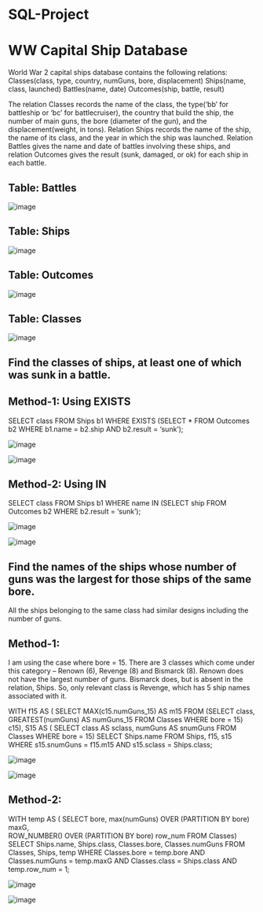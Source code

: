 # SQL-Project

# WW Capital Ship Database

World War 2 capital ships database contains the following relations:
Classes(class, type, country, numGuns, bore, displacement)
Ships(name, class, launched)
Battles(name, date)
Outcomes(ship, battle, result)

The relation Classes records the name of the class, the type(‘bb’ for battleship or ‘bc’ for battlecruiser), the country that build the ship, the number of main guns, the bore (diameter of the gun), and the displacement(weight,
in tons). Relation Ships records the name of the ship, the name of its class, and the year in which the ship was
launched. Relation Battles gives the name and date of battles involving these ships, and relation Outcomes gives
the result (sunk, damaged, or ok) for each ship in each battle.

## Table: Battles

![image](https://github.com/maddies-codespace/SQL-Project/assets/141537679/cd4baf0f-cd32-45f6-bfe5-27e3aa7eb526)

## Table: Ships

![image](https://github.com/maddies-codespace/SQL-Project/assets/141537679/511f1b2b-3999-45e8-b716-2ef816421a22)


## Table: Outcomes

![image](https://github.com/maddies-codespace/SQL-Project/assets/141537679/e722d78b-83ba-4275-b0e2-0257f462d731)


## Table: Classes

![image](https://github.com/maddies-codespace/SQL-Project/assets/141537679/0115dc06-4bf9-47a8-997c-3650a451fb25)


## Find the classes of ships, at least one of which was sunk in a battle.

## Method-1: Using EXISTS

SELECT class
FROM Ships b1
WHERE EXISTS (SELECT * 
       FROM Outcomes b2 
       WHERE b1.name = b2.ship AND b2.result = ‘sunk’);

 ![image](https://github.com/maddies-codespace/SQL-Project/assets/141537679/268217c0-e263-40a5-b363-5238251562c7)

![image](https://github.com/maddies-codespace/SQL-Project/assets/141537679/30465b18-39ba-4223-a943-856a652db232)

 

## Method-2: Using IN

SELECT class
FROM Ships b1
WHERE name IN (SELECT ship 
       FROM Outcomes b2
       WHERE b2.result = ‘sunk’);

 
![image](https://github.com/maddies-codespace/SQL-Project/assets/141537679/87a4e965-63a0-4e78-921d-a749dbb2a4e2)

![image](https://github.com/maddies-codespace/SQL-Project/assets/141537679/209a5377-465f-4781-b865-350a1af9047f)



## Find the names of the ships whose number of guns was the largest for those ships of the same bore.

All the ships belonging to the same class had similar designs including the number of guns.

## Method-1: 

I am using the case where bore = 15. There are 3 classes which come under this category – Renown (6), Revenge (8) and Bismarck (8). Renown does not have the largest number of guns. Bismarck does, but is absent in the relation, Ships. So, only relevant class is Revenge, which has 5 ship names associated with it.

WITH f15 AS (
		  SELECT MAX(c15.numGuns_15) AS m15
		  FROM (SELECT class, GREATEST(numGuns) AS numGuns_15
			    FROM Classes
			    WHERE bore = 15) c15),
           S15 AS (
		  SELECT class AS sclass, numGuns AS snumGuns
		  FROM Classes
		  WHERE bore = 15)
SELECT Ships.name
FROM Ships, f15, s15
WHERE s15.snumGuns = f15.m15 AND s15.sclass = Ships.class;

![image](https://github.com/maddies-codespace/SQL-Project/assets/141537679/d1e675a3-0008-4926-a07b-e853c3a6533d)

![image](https://github.com/maddies-codespace/SQL-Project/assets/141537679/ca53434e-cf69-4b36-ae16-671f36399ff0)

## Method-2:

WITH temp AS (
SELECT bore, max(numGuns) OVER (PARTITION BY bore) maxG,                
     ROW_NUMBER() OVER (PARTITION BY bore) row_num 
     FROM Classes)
SELECT Ships.name, Ships.class, Classes.bore, Classes.numGuns
FROM Classes, Ships, temp
WHERE Classes.bore = temp.bore AND Classes.numGuns = temp.maxG AND Classes.class = Ships.class AND temp.row_num = 1;

![image](https://github.com/maddies-codespace/SQL-Project/assets/141537679/755623a1-e795-4c81-9706-c176d13afce4)

![image](https://github.com/maddies-codespace/SQL-Project/assets/141537679/a0bbcd84-a57d-41ba-a4d6-9ae913b9df5d)






 

